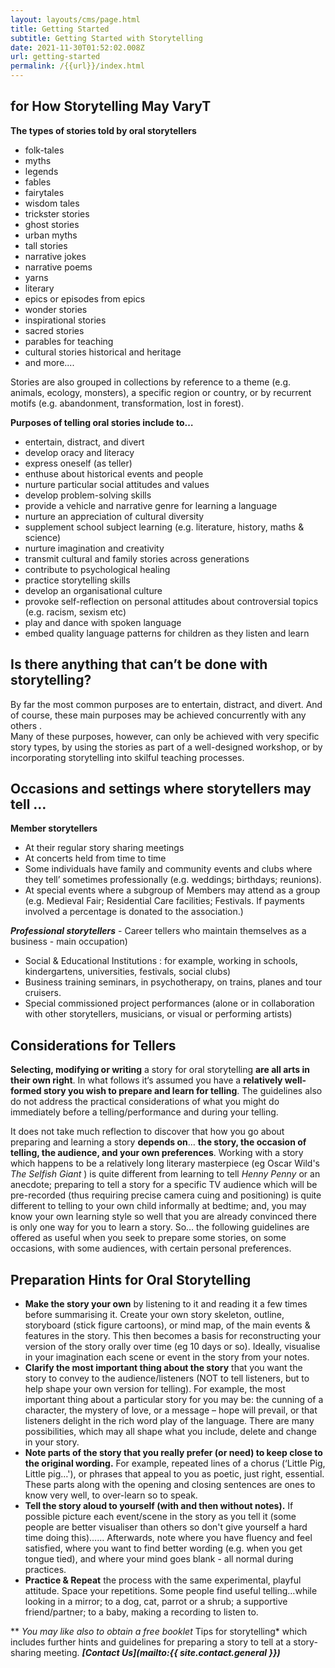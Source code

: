 ```yaml
---
layout: layouts/cms/page.html
title: Getting Started
subtitle: Getting Started with Storytelling
date: 2021-11-30T01:52:02.008Z
url: getting-started
permalink: /{{url}}/index.html
---
```

##  **for How Storytelling May VaryT**

**The types of stories told by oral storytellers**

* folk-tales 
* myths
* legends
* fables
* fairytales
* wisdom tales
* trickster stories
* ghost stories
* urban myths
* tall stories
* narrative jokes
* narrative poems
* yarns
* literary
* epics or episodes from epics
* wonder stories
* inspirational stories
* sacred stories 
* parables for teaching
* cultural stories historical and heritage 
* and more....

Stories are also grouped in collections by reference to a theme (e.g. animals, ecology, monsters), a specific region or country, or by recurrent motifs (e.g. abandonment, transformation, lost in forest).

**Purposes of telling oral stories include to…**

* entertain, distract, and divert
* develop oracy and literacy
* express oneself (as teller)
* enthuse about historical events and people
* nurture particular social attitudes and values
* develop problem-solving skills
* provide a vehicle and narrative genre for learning a language
* nurture an appreciation of cultural diversity
* supplement school subject learning (e.g. literature, history, maths & science)
* nurture imagination and creativity
* transmit cultural and family stories across generations
* contribute to psychological healing
* practice storytelling skills
* develop an organisational culture
* provoke self-reflection on personal attitudes about controversial topics (e.g. racism, sexism etc)
* play and dance with spoken language
* embed quality language patterns for children as they listen and learn

## **Is there anything that can’t be done with storytelling?**

By far the most common purposes are to entertain, distract, and divert. And of course, these main purposes may be achieved concurrently with any others .\
Many of these purposes, however, can only be achieved with very specific story types, by using the stories as part of a well-designed workshop, or by incorporating storytelling into skilful teaching processes.

## **Occasions and settings where storytellers may tell …**

**Member storytellers**

* At their regular story sharing meetings
* At concerts held from time to time
* Some individuals have family and community events and clubs where they tell’ sometimes professionally (e.g. weddings; birthdays; reunions).
* At special events where a subgroup of Members may attend as a group (e.g. Medieval Fair; Residential Care facilities; Festivals. If payments involved a percentage is donated to the association.)

***Professional storytellers*** - Career tellers who maintain themselves as a business - main occupation)

* Social & Educational Institutions : for example, working in schools, kindergartens, universities, festivals, social clubs)
* Business training seminars, in psychotherapy, on trains, planes and tour cruisers.
* Special commissioned project performances (alone or in collaboration with other storytellers, musicians, or visual or performing artists)



## **Considerations for Tellers**

**Selecting, modifying or writing** a story for oral storytelling **are all arts in their own right**. In what follows it‘s assumed you have a **relatively well-formed story you wish to prepare and learn for telling**. The guidelines also do not address the practical considerations of what you might do immediately before a telling/performance and during your telling.

It does not take much reflection to discover that how you go about preparing and learning a story **depends on**… **the story, the occasion of telling, the audience, and your own preferences**. Working with a story which happens to be a relatively long literary masterpiece (eg Oscar Wild's *The* *Selfish Giant* ) is quite different from learning to tell *Henny Penny* or an anecdote; preparing to tell a story for a specific TV audience which will be pre-recorded (thus requiring precise camera cuing and positioning) is quite different to telling to your own child informally at bedtime; and, you may know your own learning style so well that you are already convinced there is only one way for you to learn a story. So… the following guidelines are offered as useful when you seek to prepare some stories, on some occasions, with some audiences, with certain personal preferences.

## **Preparation Hints for Oral Storytelling**

* **Make the story your own** by listening to it and reading it a few times before summarising it. Create your own story skeleton, outline, storyboard (stick figure cartoons), or mind map, of the main events & features in the story. This then becomes a basis for reconstructing your version of the story orally over time (eg 10 days or so). Ideally, visualise in your imagination each scene or event in the story from your notes.
* **Clarify the most important thing about the story** that you want the story to convey to the audience/listeners (NOT to tell listeners, but to help shape your own version for telling). For example, the most important thing about a particular story for you may be: the cunning of a character, the mystery of love, or a message – hope will prevail, or that listeners delight in the rich word play of the language. There are many possibilities, which may all shape what you include, delete and change in your story.
* **Note parts of the story that you really prefer (or need) to keep close to the original wording.** For example, repeated lines of a chorus (‘Little Pig, Little pig…'), or phrases that appeal to you as poetic, just right, essential. These parts along with the opening and closing sentences are ones to know very well, to over-learn so to speak.
* **Tell the story aloud to yourself (with and then without notes).** If possible picture each event/scene in the story as you tell it (some people are better visualiser than others so don't give yourself a hard time doing this)…… Afterwards, note where you have fluency and feel satisfied, where you want to find better wording (e.g. when you get tongue tied), and where your mind goes blank - all normal during practices.
* **Practice & Repeat** the process with the same experimental, playful attitude. Space your repetitions. Some people find useful telling…while looking in a mirror; to a dog, cat, parrot or a shrub; a supportive friend/partner; to a baby, making a recording to listen to.

\*\* *You may like also to obtain a free booklet* Tips for storytelling* which includes further hints and guidelines for preparing a story to tell at a story-sharing meeting. ***\[Contact Us](mailto:{{ site.contact.general }})***